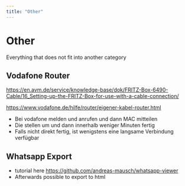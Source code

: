 ```yaml
---
title: "Other"
---
```


# Other

Everything that does not fit into another category

## Vodafone Router

https://en.avm.de/service/knowledge-base/dok/FRITZ-Box-6490-Cable/16_Setting-up-the-FRITZ-Box-for-use-with-a-cable-connection/

https://www.vodafone.de/hilfe/router/eigener-kabel-router.html

- Bei vodafone melden und anrufen und dann MAC mitteilen
- Die stellen um und dann innerhalb weniger Minuten fertig
- Falls nicht direkt fertig, ist wenigstens eine langsame Verbindung verfügbar

## Whatsapp Export

- tutorial here https://github.com/andreas-mausch/whatsapp-viewer
- Afterwards possible to export to html
